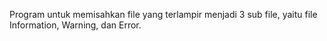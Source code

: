 Program untuk memisahkan file yang terlampir menjadi 3 sub file, yaitu file Information, Warning, dan Error.
